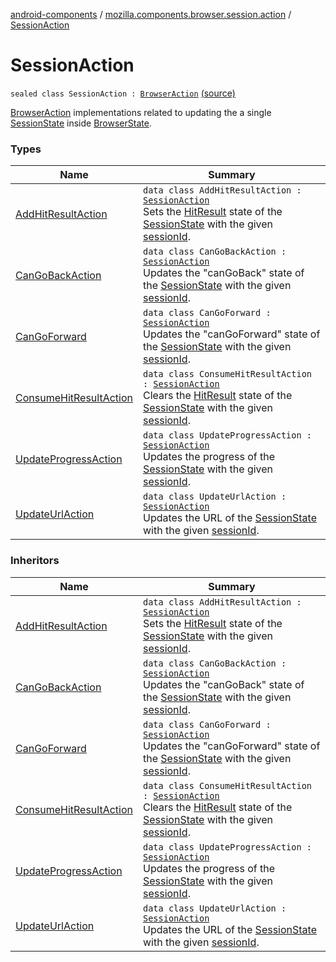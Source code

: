 [android-components](../../index.md) / [mozilla.components.browser.session.action](../index.md) / [SessionAction](./index.md)

# SessionAction

`sealed class SessionAction : `[`BrowserAction`](../-browser-action.md) [(source)](https://github.com/mozilla-mobile/android-components/blob/master/components/browser/state/src/main/java/mozilla/components/browser/session/action/BrowserAction.kt#L40)

[BrowserAction](../-browser-action.md) implementations related to updating the a single [SessionState](../../mozilla.components.browser.session.state/-session-state/index.md) inside [BrowserState](../../mozilla.components.browser.session.state/-browser-state/index.md).

### Types

| Name | Summary |
|---|---|
| [AddHitResultAction](-add-hit-result-action/index.md) | `data class AddHitResultAction : `[`SessionAction`](./index.md)<br>Sets the [HitResult](../../mozilla.components.concept.engine/-hit-result/index.md) state of the [SessionState](../../mozilla.components.browser.session.state/-session-state/index.md) with the given [sessionId](-add-hit-result-action/session-id.md). |
| [CanGoBackAction](-can-go-back-action/index.md) | `data class CanGoBackAction : `[`SessionAction`](./index.md)<br>Updates the "canGoBack" state of the [SessionState](../../mozilla.components.browser.session.state/-session-state/index.md) with the given [sessionId](-can-go-back-action/session-id.md). |
| [CanGoForward](-can-go-forward/index.md) | `data class CanGoForward : `[`SessionAction`](./index.md)<br>Updates the "canGoForward" state of the [SessionState](../../mozilla.components.browser.session.state/-session-state/index.md) with the given [sessionId](-can-go-forward/session-id.md). |
| [ConsumeHitResultAction](-consume-hit-result-action/index.md) | `data class ConsumeHitResultAction : `[`SessionAction`](./index.md)<br>Clears the [HitResult](../../mozilla.components.concept.engine/-hit-result/index.md) state of the [SessionState](../../mozilla.components.browser.session.state/-session-state/index.md) with the given [sessionId](-consume-hit-result-action/session-id.md). |
| [UpdateProgressAction](-update-progress-action/index.md) | `data class UpdateProgressAction : `[`SessionAction`](./index.md)<br>Updates the progress of the [SessionState](../../mozilla.components.browser.session.state/-session-state/index.md) with the given [sessionId](-update-progress-action/session-id.md). |
| [UpdateUrlAction](-update-url-action/index.md) | `data class UpdateUrlAction : `[`SessionAction`](./index.md)<br>Updates the URL of the [SessionState](../../mozilla.components.browser.session.state/-session-state/index.md) with the given [sessionId](-update-url-action/session-id.md). |

### Inheritors

| Name | Summary |
|---|---|
| [AddHitResultAction](-add-hit-result-action/index.md) | `data class AddHitResultAction : `[`SessionAction`](./index.md)<br>Sets the [HitResult](../../mozilla.components.concept.engine/-hit-result/index.md) state of the [SessionState](../../mozilla.components.browser.session.state/-session-state/index.md) with the given [sessionId](-add-hit-result-action/session-id.md). |
| [CanGoBackAction](-can-go-back-action/index.md) | `data class CanGoBackAction : `[`SessionAction`](./index.md)<br>Updates the "canGoBack" state of the [SessionState](../../mozilla.components.browser.session.state/-session-state/index.md) with the given [sessionId](-can-go-back-action/session-id.md). |
| [CanGoForward](-can-go-forward/index.md) | `data class CanGoForward : `[`SessionAction`](./index.md)<br>Updates the "canGoForward" state of the [SessionState](../../mozilla.components.browser.session.state/-session-state/index.md) with the given [sessionId](-can-go-forward/session-id.md). |
| [ConsumeHitResultAction](-consume-hit-result-action/index.md) | `data class ConsumeHitResultAction : `[`SessionAction`](./index.md)<br>Clears the [HitResult](../../mozilla.components.concept.engine/-hit-result/index.md) state of the [SessionState](../../mozilla.components.browser.session.state/-session-state/index.md) with the given [sessionId](-consume-hit-result-action/session-id.md). |
| [UpdateProgressAction](-update-progress-action/index.md) | `data class UpdateProgressAction : `[`SessionAction`](./index.md)<br>Updates the progress of the [SessionState](../../mozilla.components.browser.session.state/-session-state/index.md) with the given [sessionId](-update-progress-action/session-id.md). |
| [UpdateUrlAction](-update-url-action/index.md) | `data class UpdateUrlAction : `[`SessionAction`](./index.md)<br>Updates the URL of the [SessionState](../../mozilla.components.browser.session.state/-session-state/index.md) with the given [sessionId](-update-url-action/session-id.md). |
